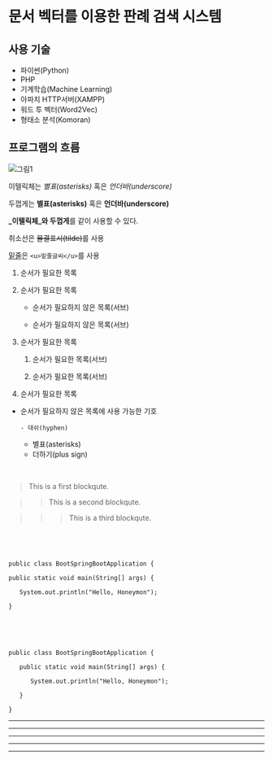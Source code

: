 # 문서 벡터를 이용한 판례 검색 시스템




## 사용 기술
   - 파이썬(Python)
   - PHP
   - 기계학습(Machine Learning)
   - 아파치 HTTP서버(XAMPP)
   - 워드 투 벡터(Word2Vec)
   - 형태소 분석(Komoran)



## 프로그램의 흐름
![그림1](https://user-images.githubusercontent.com/52062016/108025999-d8bc5e80-706a-11eb-8db1-6dde53460106.png)


이텔릭체는 *별표(asterisks)* 혹은 _언더바(underscore)_ 

두껍게는 **별표(asterisks)** 혹은 __언더바(underscore)__ 

**_이텔릭체_와 두껍게**를 같이 사용할 수 있다. 

취소선은 ~~물결표시(tilde)~~를 사용 

<u>밑줄</u>은 `<u>밑줄글씨</u>`를 사용 



1. 순서가 필요한 목록

1. 순서가 필요한 목록

   - 순서가 필요하지 않은 목록(서브) 

   - 순서가 필요하지 않은 목록(서브) 

1. 순서가 필요한 목록

   1. 순서가 필요한 목록(서브)

   1. 순서가 필요한 목록(서브)

1. 순서가 필요한 목록

- 순서가 필요하지 않은 목록에 사용 가능한 기호

      - 대쉬(hyphen) 

   * 별표(asterisks)

   + 더하기(plus sign)

​

> This is a first blockqute.

>   > This is a second blockqute.

>   >   > This is a third blockqute.

​
<pre>

<code>
public class BootSpringBootApplication {

public static void main(String[] args) {

   System.out.println("Hello, Honeymon");

}
</code>

</pre>

​

```
public class BootSpringBootApplication {

   public static void main(String[] args) {

      System.out.println("Hello, Honeymon");

   }

}
```


* * *

***

*****

- - -

---------------------------------------
